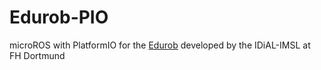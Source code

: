 # Edurob-PIO
microROS with PlatformIO for the [Edurob](https://github.com/IDiAL-IMSL/Edurob) developed by the IDiAL-IMSL at FH Dortmund
